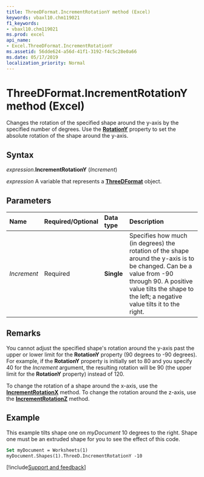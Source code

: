 ```yaml
---
title: ThreeDFormat.IncrementRotationY method (Excel)
keywords: vbaxl10.chm119021
f1_keywords:
- vbaxl10.chm119021
ms.prod: excel
api_name:
- Excel.ThreeDFormat.IncrementRotationY
ms.assetid: 56dde624-a56d-41f1-3192-f4c5c28e0a66
ms.date: 05/17/2019
localization_priority: Normal
---
```



# ThreeDFormat.IncrementRotationY method (Excel)

Changes the rotation of the specified shape around the y-axis by the specified number of degrees. Use the **[RotationY](Excel.ThreeDFormat.RotationY.md)** property to set the absolute rotation of the shape around the y-axis.


## Syntax

_expression_.**IncrementRotationY** (_Increment_)

_expression_ A variable that represents a **[ThreeDFormat](Excel.ThreeDFormat.md)** object.


## Parameters

|Name|Required/Optional|Data type|Description|
|:-----|:-----|:-----|:-----|
| _Increment_|Required| **Single**|Specifies how much (in degrees) the rotation of the shape around the y-axis is to be changed. Can be a value from -90 through 90. A positive value tilts the shape to the left; a negative value tilts it to the right.|

## Remarks

You cannot adjust the specified shape's rotation around the y-axis past the upper or lower limit for the **RotationY** property (90 degrees to -90 degrees). For example, if the **RotationY** property is initially set to 80 and you specify 40 for the _Increment_ argument, the resulting rotation will be 90 (the upper limit for the **RotationY** property) instead of 120.

To change the rotation of a shape around the x-axis, use the **[IncrementRotationX](Excel.ThreeDFormat.IncrementRotationX.md)** method. To change the rotation around the z-axis, use the **[IncrementRotationZ](Excel.ThreeDFormat.IncrementRotationZ.md)** method.


## Example

This example tilts shape one on _myDocument_ 10 degrees to the right. Shape one must be an extruded shape for you to see the effect of this code.

```vb
Set myDocument = Worksheets(1) 
myDocument.Shapes(1).ThreeD.IncrementRotationY -10
```



[!include[Support and feedback](~/includes/feedback-boilerplate.md)]